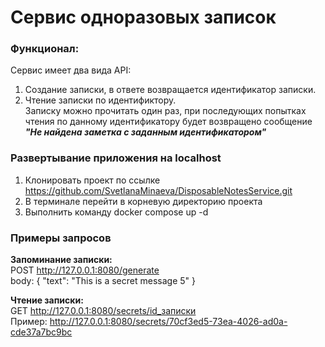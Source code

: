 # Сервис одноразовых записок

### Функционал:
Сервис имеет два вида API:
1. Создание записки, в ответе возвращается идентификатор записки.
2. Чтение записки по идентификтору. 
<br> Записку можно прочитать один раз, при последующих попытках чтения по данному идентификатору будет возвращено сообщение <b><i>"Не найдена заметка с заданным идентификатором"</i></b>

### Развертывание приложения на localhost
1. Клонировать проект по ссылке https://github.com/SvetlanaMinaeva/DisposableNotesService.git
2. В терминале перейти в корневую директорию проекта
3. Выполнить команду docker compose up -d

### Примеры запросов
<b> Запоминание записки:</b>
<br> POST <a href="http://127.0.0.1:8080/generate">http://127.0.0.1:8080/generate</a>
<br> body: {
    "text": "This is a secret message 5"
}

<b> Чтение записки: </b>
<br> GET <a href="http://127.0.0.1:8080/secrets/id_записки">http://127.0.0.1:8080/secrets/id_записки</a>
<br>Пример: <a href="http://127.0.0.1:8080/secrets/70cf3ed5-73ea-4026-ad0a-cde37a7bc9bc">http://127.0.0.1:8080/secrets/70cf3ed5-73ea-4026-ad0a-cde37a7bc9bc</a>